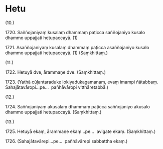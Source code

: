 # Hetu

(10.)

1720\. Saññojaniyaṃ kusalaṃ dhammaṃ paṭicca saññojaniyo kusalo dhammo uppajjati hetupaccayā. (1)

1721\. Asaññojaniyaṃ kusalaṃ dhammaṃ paṭicca asaññojaniyo kusalo dhammo uppajjati hetupaccayā. (1) (Saṃkhittaṃ.)

(11.)

1722\. Hetuyā dve, ārammaṇe dve. (Saṃkhittaṃ.)

1723\. (Yathā cūḷantaraduke lokiyadukagamanaṃ, evaṃ imampi ñātabbaṃ. Sahajātavāropi…pe…  pañhāvāropi vitthāretabbā.)

(12.)

1724\. Saññojaniyaṃ akusalaṃ dhammaṃ paṭicca saññojaniyo akusalo dhammo uppajjati hetupaccayā. (Saṃkhittaṃ.)

(13.)

1725\. Hetuyā ekaṃ, ārammaṇe ekaṃ…pe…  avigate ekaṃ. (Saṃkhittaṃ.)

1726\. (Sahajātavārepi…pe…  pañhāvārepi sabbattha ekaṃ.)
